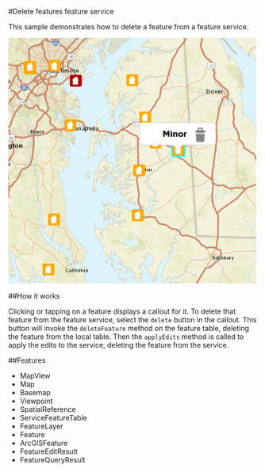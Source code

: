 #Delete features feature service

This sample demonstrates how to delete a feature from a feature service.

![](screenshot.png)

##How it works

Clicking or tapping on a feature displays a callout for it. To delete that feature from the feature service, select the `delete` button in the callout. This button will invoke the `deleteFeature` method on the feature table, deleting the feature from the local table. Then the `applyEdits` method is called to apply the edits to the service, deleting the feature from the service.

##Features
- MapView
- Map
- Basemap
- Viewpoint
- SpatialReference
- ServiceFeatureTable
- FeatureLayer
- Feature
- ArcGISFeature
- FeatureEditResult
- FeatureQueryResult